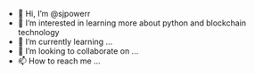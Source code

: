 - 👋 Hi, I’m @sjpowerr
- 👀 I’m interested in learning more about python and blockchain technology
- 🌱 I’m currently learning ...
- 💞️ I’m looking to collaborate on ...
- 📫 How to reach me ...

<!---
sjpowerr/sjpowerr is a ✨ special ✨ repository because its `README.md` (this file) appears on your GitHub profile.
You can click the Preview link to take a look at your changes.
--->

